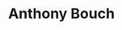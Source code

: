 ---
title: 'Anthony Bouch'
url: 'https://www.58bits.com'
tags: ['developer', 'writer', 'photography']
updatesFeed: 'https://www.58bits.com/rss.xml'
nsfw: false
rss: true
---